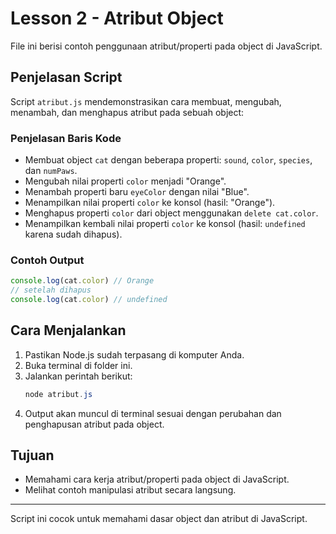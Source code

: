 # Lesson 2 - Atribut Object

File ini berisi contoh penggunaan atribut/properti pada object di JavaScript.

## Penjelasan Script

Script `atribut.js` mendemonstrasikan cara membuat, mengubah, menambah, dan menghapus atribut pada sebuah object:

### Penjelasan Baris Kode
- Membuat object `cat` dengan beberapa properti: `sound`, `color`, `species`, dan `numPaws`.
- Mengubah nilai properti `color` menjadi "Orange".
- Menambah properti baru `eyeColor` dengan nilai "Blue".
- Menampilkan nilai properti `color` ke konsol (hasil: "Orange").
- Menghapus properti `color` dari object menggunakan `delete cat.color`.
- Menampilkan kembali nilai properti `color` ke konsol (hasil: `undefined` karena sudah dihapus).

### Contoh Output
```javascript
console.log(cat.color) // Orange
// setelah dihapus
console.log(cat.color) // undefined
```

## Cara Menjalankan

1. Pastikan Node.js sudah terpasang di komputer Anda.
2. Buka terminal di folder ini.
3. Jalankan perintah berikut:
   ```powershell
   node atribut.js
   ```
4. Output akan muncul di terminal sesuai dengan perubahan dan penghapusan atribut pada object.

## Tujuan
- Memahami cara kerja atribut/properti pada object di JavaScript.
- Melihat contoh manipulasi atribut secara langsung.

---

Script ini cocok untuk memahami dasar object dan atribut di JavaScript.